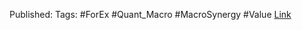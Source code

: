 
Published: 
Tags: #ForEx #Quant_Macro #MacroSynergy #Value 
[Link](obsidian://open?vault=Akul's%20Notebook&file=Library%2Fjournals%2Cmagazines%2FMacroSynergy%2FThe%20concept%20of%20%E2%80%9Creal%20financial%20exchange%20rates%E2%80%9D.pdf)